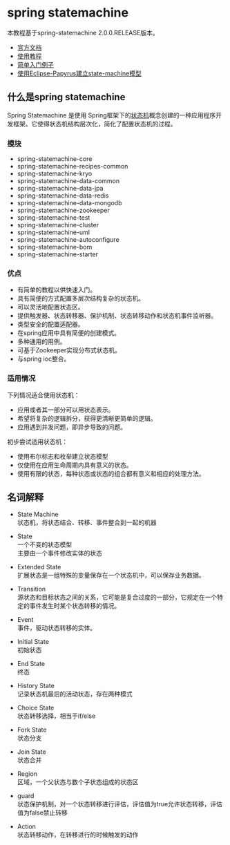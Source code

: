 # spring statemachine
本教程基于spring-statemachine 2.0.0.RELEASE版本。

- [官方文档](https://docs.spring.io/spring-statemachine/docs/2.0.0.RELEASE/reference/htmlsingle)
- [使用教程](/使用教程.md)
- [简单入门例子](/简单入门.md)
- [使用Eclipse-Papyrus建立state-machine模型](/statemachineWithEclipse-papyrus.md)


## 什么是spring statemachine
Spring Statemachine 是使用 Spring框架下的[状态机](https://zh.wikipedia.org/wiki/%E6%9C%89%E9%99%90%E7%8A%B6%E6%80%81%E6%9C%BA "状态机")概念创建的一种应用程序开发框架。它使得状态机结构层次化，简化了配置状态机的过程。

### [模块](https://docs.spring.io/spring-statemachine/docs/2.0.0.RELEASE/reference/htmlsingle/#modules "模块")
- spring-statemachine-core
- spring-statemachine-recipes-common
- spring-statemachine-kryo
- spring-statemachine-data-common
- spring-statemachine-data-jpa
- spring-statemachine-data-redis
- spring-statemachine-data-mongodb
- spring-statemachine-zookeeper
- spring-statemachine-test
- spring-statemachine-cluster
- spring-statemachine-uml
- spring-statemachine-autoconfigure
- spring-statemachine-bom
- spring-statemachine-starter

### 优点
- 有简单的教程以供快速入门。
- 具有简便的方式配置多层次结构复杂的状态机。
- 可以灵活地配置状态区。
- 提供触发器、状态转移器、保护机制、状态转移动作和状态机事件监听器。
- 类型安全的配置适配器。
- 在spring应用中具有简便的创建模式。
- 多种通用的用例。
- 可基于Zookeeper实现分布式状态机。
- 与spring ioc整合。


### 适用情况
 
下列情况适合使用状态机：   

- 应用或者其一部分可以用状态表示。
- 希望将复杂的逻辑拆分，获得更清晰更简单的逻辑。
- 应用遇到并发问题，即异步导致的问题。

初步尝试适用状态机：

- 使用布尔标志和枚举建立状态模型
- 仅使用在应用生命周期内具有意义的状态。
- 使用有限的状态，每种状态或状态的组合都有意义和相应的处理方法。

## 名词解释

- State Machine  
  状态机，将状态结合、转移、事件整合到一起的机器

- State    
   一个不变的状态模型  
   主要由一个事件修改实体的状态

- Extended State  
  扩展状态是一组特殊的变量保存在一个状态机中，可以保存业务数据。

- Transition  
  源状态和目标状态之间的关系，它可能是复合过度的一部分，它规定在一个特定的事件发生时某个状态转移的情况。

- Event  
  事件，驱动状态转移的实体。
 
- Initial State  
  初始状态

- End State  
  终态

- History State  
  记录状态机最后的活动状态，存在两种模式

- Choice State  
  状态转移选择，相当于if/else

- Fork State  
  状态分支

- Join State  
  状态合并

- Region  
  区域，一个父状态与数个子状态组成的状态区

- guard  
  状态保护机制，对一个状态转移进行评估，评估值为true允许状态转移，评估值为false禁止转移

- Action  
  状态转移动作，在转移进行的时候触发的动作




